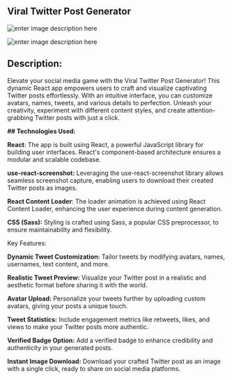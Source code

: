 

## **Viral Twitter Post Generator**

![enter image description here](https://i.imgur.com/G9MLQqB.png)

![enter image description here](https://i.imgur.com/iGY9x63.jpg)

## **Description:**

Elevate your social media game with the Viral Twitter Post Generator! This dynamic React app empowers users to craft and visualize captivating Twitter posts effortlessly. With an intuitive interface, you can customize avatars, names, tweets, and various details to perfection. Unleash your creativity, experiment with different content styles, and create attention-grabbing Twitter posts with just a click.



**## Technologies Used:**


**React**: 
The app is built using React, a powerful JavaScript library for building user interfaces. React's component-based architecture ensures a modular and scalable codebase.


**use-react-screenshot:** 
Leveraging the use-react-screenshot library allows seamless screenshot capture, enabling users to download their created Twitter posts as images.


**React Content Loader**: 
The loader animation is achieved using React Content Loader, enhancing the user experience during content generation.


**CSS (Sass):** Styling is crafted using Sass, a popular CSS preprocessor, to ensure maintainability and flexibility.


Key Features:


**Dynamic Tweet Customization:**
Tailor tweets by modifying avatars, names, usernames, text content, and more.


**Realistic Tweet Preview:**
Visualize your Twitter post in a realistic and aesthetic format before sharing it with the world.


**Avatar Upload:** 
Personalize your tweets further by uploading custom avatars, giving your posts a unique touch.


**Tweet Statistics:** 
Include engagement metrics like retweets, likes, and views to make your Twitter posts more authentic.


**Verified Badge Option:**
Add a verified badge to enhance credibility and authenticity in your generated posts.


**Instant Image Download:** 
Download your crafted Twitter post as an image with a single click, ready to share on social media platforms.
